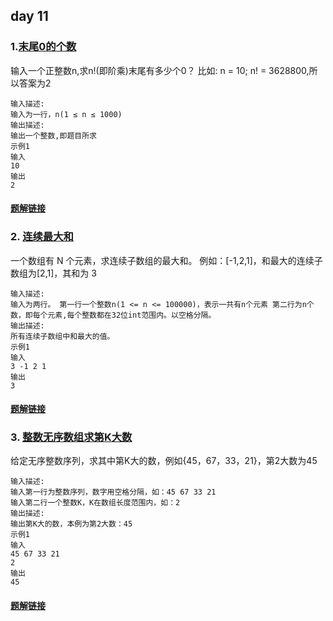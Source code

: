 ## day 11

### 1.[末尾0的个数](<https://www.nowcoder.com/practice/6ffdd7e4197c403e88c6a8aa3e7a332a?tpId=152&&tqId=33988&rp=1&ru=/ta/exam-didi&qru=/ta/exam-didi/question-ranking>)

输入一个正整数n,求n!(即阶乘)末尾有多少个0？ 比如: n = 10; n! = 3628800,所以答案为2

```
输入描述:
输入为一行，n(1 ≤ n ≤ 1000)
输出描述:
输出一个整数,即题目所求
示例1
输入
10
输出
2
```

#### [题解链接](./solution_1.md)

### 2. [连续最大和](<https://www.nowcoder.com/practice/5a304c109a544aef9b583dce23f5f5db?tpId=152&&tqId=33985&rp=1&ru=/ta/exam-didi&qru=/ta/exam-didi/question-ranking>)

一个数组有 N 个元素，求连续子数组的最大和。 例如：[-1,2,1]，和最大的连续子数组为[2,1]，其和为 3

```
输入描述:
输入为两行。 第一行一个整数n(1 <= n <= 100000)，表示一共有n个元素 第二行为n个数，即每个元素,每个整数都在32位int范围内。以空格分隔。
输出描述:
所有连续子数组中和最大的值。
示例1
输入
3 -1 2 1
输出
3
```

#### [题解链接](./solution_2.md)

### 3. [整数无序数组求第K大数](<https://www.nowcoder.com/practice/097ab63cffa847d89716f2ca8c23524f?tpId=152&&tqId=33991&rp=1&ru=/ta/exam-didi&qru=/ta/exam-didi/question-ranking>)

给定无序整数序列，求其中第K大的数，例如{45，67，33，21}，第2大数为45

```
输入描述:
输入第一行为整数序列，数字用空格分隔，如：45 67 33 21
输入第二行一个整数K，K在数组长度范围内，如：2
输出描述:
输出第K大的数，本例为第2大数：45
示例1
输入
45 67 33 21
2
输出
45
```

#### [题解链接](./solution_3.md)
